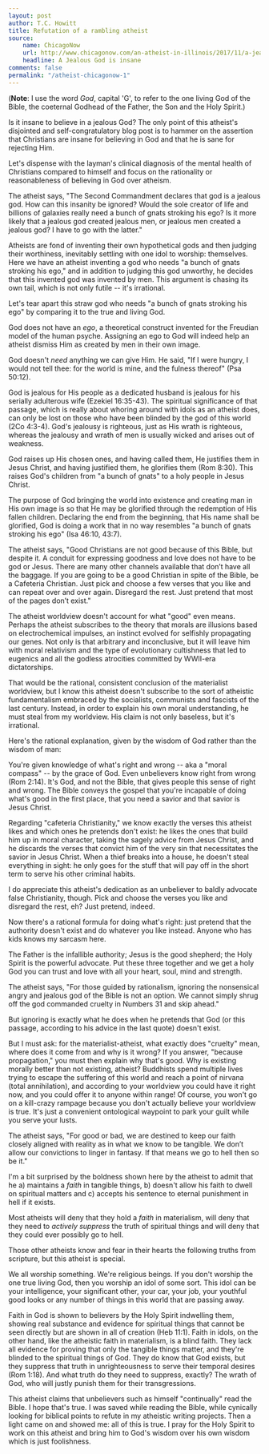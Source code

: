 ```yaml
---
layout: post
author: T.C. Howitt
title: Refutation of a rambling atheist
source:
    name: ChicagoNow
    url: http://www.chicagonow.com/an-atheist-in-illinois/2017/11/a-jealous-god-is-insane/
    headline: A Jealous God is insane
comments: false
permalink: "/atheist-chicagonow-1"
---
```


(**Note**: I use the word *God*, capital 'G', to refer to the one living God of the Bible, the coeternal Godhead of the Father, the Son and the Holy Spirit.)

Is it insane to believe in a jealous God?  The only point of this atheist's disjointed and self-congratulatory blog post is to hammer on the assertion that Christians are insane for believing in God and that he is sane for rejecting Him.

Let's dispense with the layman's clinical diagnosis of the mental health of Christians compared to himself and focus on the rationality or reasonableness of believing in God over atheism.

The atheist says, "The Second Commandment declares that god is a jealous god. How can this insanity be ignored? Would the sole creator of life and billions of galaxies really need a bunch of gnats stroking his ego? Is it more likely that a jealous god created jealous men, or jealous men created a jealous god? I have to go with the latter."

Atheists are fond of inventing their own hypothetical gods and then judging their worthiness, inevitably settling with one idol to worship: themselves.  Here we have an atheist inventing a god who needs "a bunch of gnats stroking his ego," and in addition to judging this god unworthy, he decides that this invented god was invented by men.  This argument is chasing its own tail, which is not only futile -- it's irrational.

Let's tear apart this straw god who needs "a bunch of gnats stroking his ego" by comparing it to the true and living God.

God does not have an *ego*, a theoretical construct invented for the Freudian model of the human psyche.  Assigning an ego to God will indeed help an atheist dismiss Him as created by men in their own image.

God doesn't *need* anything we can give Him.  He said, "If I were hungry, I would not tell thee:
for the world is mine, and the fulness thereof" (Psa 50:12).

God is jealous for His people as a dedicated husband is jealous for his serially adulterous wife (Ezekiel 16:35-43).  The spiritual significance of that passage, which is really about whoring around with idols as an atheist does, can only be lost on those who have been blinded by the god of this world (2Co 4:3-4). God's jealousy is righteous, just as His wrath is righteous, whereas the jealousy and wrath of men is usually wicked and arises out of weakness.

God raises up His chosen ones, and having called them, He justifies them in Jesus Christ, and having justified them, he glorifies them (Rom 8:30).  This raises God's children from "a bunch of gnats" to a holy people in Jesus Christ.

The purpose of God bringing the world into existence and creating man in His own image is so that He may be glorified through the redemption of His fallen children.  Declaring the end from the beginning, that His name shall be glorified, God is doing a work that in no way resembles "a bunch of gnats stroking his ego" (Isa 46:10, 43:7).

The atheist says, "Good Christians are not good because of this Bible, but despite it. A conduit for expressing goodness and love does not have to be god or Jesus. There are many other channels available that don’t have all the baggage. If you are going to be a good Christian in spite of the Bible, be a Cafeteria Christian. Just pick and choose a few verses that you like and can repeat over and over again. Disregard the rest. Just pretend that most of the pages don’t exist."

The atheist worldview doesn't account for what "good" even means. Perhaps the atheist subscribes to the theory that morals are illusions based on electrochemical impulses, an instinct evolved for selfishly propagating our genes. Not only is that arbitrary and inconclusive, but it will leave him with moral relativism and the type of evolutionary cultishness that led to eugenics and all the godless atrocities committed by WWII-era dictatorships.

That would be the rational, consistent conclusion of the materialist worldview, but I know this atheist doesn't subscribe to the sort of atheistic fundamentalism embraced by the socialists, communists and fascists of the last century. Instead, in order to explain his own moral understanding, he must steal from my worldview. His claim is not only baseless, but it's irrational.

Here's the rational explanation, given by the wisdom of God rather than the wisdom of man:

You're given knowledge of what's right and wrong -- aka a "moral compass" -- by the grace of God. Even unbelievers know right from wrong (Rom 2:14). It's God, and not the Bible, that gives people this sense of right and wrong.  The Bible conveys the gospel that you're incapable of doing what's good in the first place, that you need a savior and that savior is Jesus Christ.

Regarding "cafeteria Christianity," we know exactly the verses this atheist likes and which ones he pretends don't exist: he likes the ones that build him up in moral character, taking the sagely advice from Jesus Christ, and he discards the verses that convict him of the very sin that necessitates the savior in Jesus Christ.  When a thief breaks into a house, he doesn't steal everything in sight: he only goes for the stuff that will pay off in the short term to serve his other criminal habits.

I do appreciate this atheist's dedication as an unbeliever to baldly advocate false Christianity, though. Pick and choose the verses you like and disregard the rest, eh? Just pretend, indeed.

Now there's a rational formula for doing what's right: just pretend that the authority doesn't exist and do whatever you like instead.  Anyone who has kids knows my sarcasm here.

The Father is the infallible authority; Jesus is the good shepherd; the Holy Spirit is the powerful advocate.  Put these three together and we get a holy God you can trust and love with all your heart, soul, mind and strength.

The atheist says, "For those guided by rationalism, ignoring the nonsensical angry and jealous god of the Bible is not an option. We cannot simply shrug off the god commanded cruelty in Numbers 31 and skip ahead."

But ignoring is exactly what he does when he pretends that God (or this passage, according to his advice in the last quote) doesn't exist.

But I must ask: for the materialist-atheist, what exactly does "cruelty" mean, where does it come from and why is it wrong?  If you answer, "because propagation," you must then explain why that's good.  Why is existing morally better than not existing, atheist?  Buddhists spend multiple lives trying to escape the suffering of this world and reach a point of nirvana (total annihilation), and according to your worldview you could have it right now, and you could offer it to anyone within range!  Of course, you won't go on a kill-crazy rampage because you don't actually believe your worldview is true.  It's just a convenient ontological waypoint to park your guilt while you serve your lusts.

The atheist says, "For good or bad, we are destined to keep our faith closely aligned with reality as in what we know to be tangible. We don’t allow our convictions to linger in fantasy. If that means we go to hell then so be it."

I'm a bit surprised by the boldness shown here by the atheist to admit that he a) maintains a *faith* in tangible things, b) doesn't allow his faith to dwell on spiritual matters and c) accepts his sentence to eternal punishment in hell if it exists.

Most atheists will deny that they hold a *faith* in materialism, will deny that they need to *actively suppress* the truth of spiritual things and will deny that they could ever possibly go to hell.

Those other atheists know and fear in their hearts the following truths from scripture, but this atheist is special.

We all worship something.  We're religious beings.  If you don't worship the one true living God, then you worship an idol of some sort.  This idol can be your intelligence, your significant other, your car, your job, your youthful good looks or any number of things in this world that are passing away.

Faith in God is shown to believers by the Holy Spirit indwelling them, showing real substance and evidence for spiritual things that cannot be seen directly but are shown in all of creation (Heb 11:1).  Faith in idols, on the other hand, like the atheistic faith in materialism, is a blind faith.  They lack all evidence for proving that only the tangible things matter, and they're blinded to the spiritual things of God.  They do know that God exists, but they suppress that truth in unrighteousness to serve their temporal desires (Rom 1:18).  And what truth do they need to suppress, exactly?  The wrath of God, who will justly punish them for their transgressions.

This atheist claims that unbelievers such as himself "continually" read the Bible.  I hope that's true.  I was saved while reading the Bible, while cynically looking for biblical points to refute in my atheistic writing projects.  Then a light came on and showed me: all of this is true.  I pray for the Holy Spirit to work on this atheist and bring him to God's wisdom over his own wisdom which is just foolishness.
